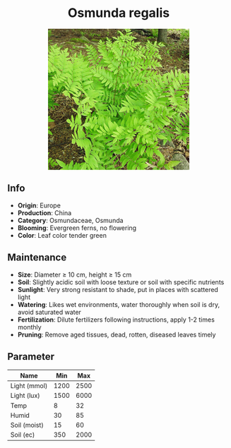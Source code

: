 <h1 align='center'>Osmunda regalis</h1>
<p align="center">
    <img 
        align='center'
        width='320'
        src="../images/osmunda regalis.png" 
        alt='Osmunda regalis' />
</p>

## Info

 - **Origin**: Europe
 - **Production**: China
 - **Category**: Osmundaceae, Osmunda
 - **Blooming**: Evergreen ferns, no flowering
 - **Color**: Leaf color tender green

## Maintenance

 - **Size**: Diameter ≥ 10 cm, height ≥ 15 cm
 - **Soil**: Slightly acidic soil with loose texture or soil with specific nutrients
 - **Sunlight**: Very strong resistant to shade, put in places with scattered light
 - **Watering**: Likes wet environments, water thoroughly when soil is dry, avoid saturated water
 - **Fertilization**: Dilute fertilizers following instructions, apply 1-2 times monthly
 - **Pruning**: Remove aged tissues, dead, rotten, diseased leaves timely

## Parameter

| Name         | Min  | Max   |
|--------------|------|-------|
| Light (mmol) | 1200 | 2500  |
| Light (lux)  | 1500 | 6000 |
| Temp         | 8    | 32    |
| Humid        | 30   | 85    |
| Soil (moist) | 15   | 60    |
| Soil (ec)    | 350  | 2000  |